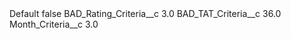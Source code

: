 <?xml version="1.0" encoding="UTF-8"?>
<CustomMetadata xmlns="http://soap.sforce.com/2006/04/metadata" xmlns:xsi="http://www.w3.org/2001/XMLSchema-instance" xmlns:xsd="http://www.w3.org/2001/XMLSchema">
    <label>Default</label>
    <protected>false</protected>
    <values>
        <field>BAD_Rating_Criteria__c</field>
        <value xsi:type="xsd:double">3.0</value>
    </values>
    <values>
        <field>BAD_TAT_Criteria__c</field>
        <value xsi:type="xsd:double">36.0</value>
    </values>
    <values>
        <field>Month_Criteria__c</field>
        <value xsi:type="xsd:double">3.0</value>
    </values>
</CustomMetadata>
